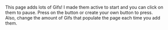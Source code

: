 This page adds lots of Gifs!
I made them active to start and you can click on them to pause.
Press on the button or create your own button to press.
Also, change the amount of Gifs that populate the page each time you add them.